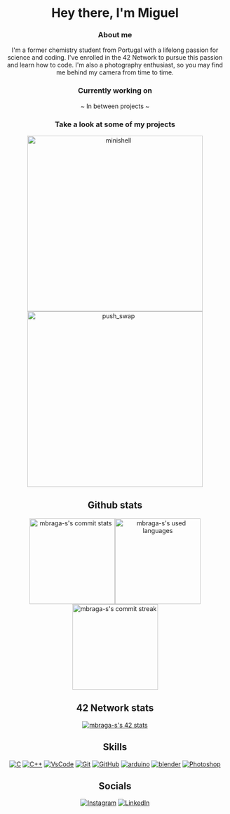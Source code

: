 
<div  align="center">
<h1>Hey there, I'm Miguel</h1>
<h3>About me</h3>
 I'm a former chemistry student from Portugal with a lifelong passion for science and coding. I've enrolled in the 42 Network to pursue this passion and learn how to code. I'm also a photography enthusiast, so you may find me behind my camera from time to time.
<h3>Currently working on</h3>
<!-- <a href="https://github.com/mbraga-s/CPPs"><img src="https://github-readme-stats.vercel.app/api/pin/?username=mbraga-s&repo=CPPs&bg_color=344648&title_color=ffffff&text_color=ffbb98&show_owner=true" alt="Working Repository"></a> -->
~ In between projects ~
<h3>Take a look at some of my projects</h3>
<a href="https://github.com/mbraga-s/minishell"><img src="https://github-readme-stats.vercel.app/api/pin/?username=mbraga-s&repo=minishell&bg_color=344648&title_color=ffffff&text_color=ffbb98&show_owner=true" alt="minishell" width=400></a>
 <a href="https://github.com/mbraga-s/push_swap"><img src="https://github-readme-stats.vercel.app/api/pin/?username=mbraga-s&repo=push_swap&bg_color=344648&title_color=ffffff&text_color=ffbb98&show_owner=true" alt="push_swap" width=400></a>
</div>

<div align = "center">
<h2> Github stats</h2>
<a href="https://github.com/mbraga-s"><img height="195px" src="https://github-readme-stats.vercel.app/api?username=mbraga-s&bg_color=344648&title_color=FFFFFF&text_color=ffbb98&rank_icon=github&count_private=true" alt="mbraga-s's commit stats"><img height="195px" src="https://github-readme-stats.vercel.app/api/top-langs/?username=mbraga-s&bg_color=344648&title_color=FFFFFF&text_color=ffbb98&layout=donut-vertical" alt="mbraga-s's used languages"><img height="195px" src="https://github-readme-streak-stats.herokuapp.com?user=mbraga-s&hide_border=true&date_format=j%20M%5B%20Y%5D&exclude_days=Sun%2CSat&background=344648&ring=FFBB98&fire=FFBB98&currStreakNum=FFFFFF&sideNums=FFBB98&sideLabels=FFFFFF&currStreakLabel=FFFFFF&dates=FFBB98" alt="mbraga-s's commit streak"></a>
</div>

<div  align="center">
<h2> 42 Network stats</h2>
<a href="https://profile.intra.42.fr/users/mbraga-s">
<img src="https://badge.mediaplus.ma/darkgray/mbraga-s?1337Badge=off&UM6P=off" alt="mbraga-s's 42 stats">
</a>
 
<!-- <h3> — Projects — </h3>
 
| <a href="https://github.com/mbraga-s/libft"> <img src="https://raw.githubusercontent.com/mbraga-s/42-project-badges/main/badges/libftm.png" alt="Libft 125 pts" width=75 height=75> </a>  |  <a href="https://github.com/mbraga-s/ft_printf"> <img src="https://raw.githubusercontent.com/mbraga-s/42-project-badges/main/badges/ft_printfe.png" alt="ft_printf 100 pts" width=75 height=75> </a> | <a href="https://github.com/mbraga-s/get_next_line"> <img src="https://raw.githubusercontent.com/mbraga-s/42-project-badges/main/badges/get_next_linem.png" alt="get_next_line 125 pts" width=75 height=75> </a> | <a href="https://github.com/mbraga-s/Born2BeRoot"> <img src="https://raw.githubusercontent.com/mbraga-s/42-project-badges/main/badges/born2berootm.png" alt="Born2beroot 110 pts" width=75 height=75> </a> | <a href="https://github.com/mbraga-s/so_long"> <img src="https://raw.githubusercontent.com/mbraga-s/42-project-badges/main/badges/so_longm.png" alt="so_long 125pts" width=75 height=75> </a> | <a href="https://github.com/mbraga-s/pipex"> <img src="https://raw.githubusercontent.com/mbraga-s/42-project-badges/main/badges/pipexe.png" alt="pipex 100 pts" width=75 height=75> </a> | <a href="https://github.com/mbraga-s/push_swap"> <img src="https://raw.githubusercontent.com/mbraga-s/42-project-badges/main/badges/push_swape.png" alt="push_swap" width=75 height=75> </a> |<a href="https://github.com/mbraga-s/Philosophers"> <img src="https://raw.githubusercontent.com/mbraga-s/42-project-badges/main/badges/philosopherse.png" alt="philosophers 100pts" width=75 height=75> </a> |
|--|--|--|--|--|--|--|--|
|<font color="f1cb34"> <strong> ✓125</strong>% </font>| <font color="green"> <strong> ✓100</strong>% </font> |<font color="f1cb34"> <strong> ✓125</strong>% </font>| <font color="f1cb34"> <strong> ✓110</strong>% </font> | <font color="f1cb34"> <strong> ✓125</strong>% </font>| <font color="green"> <strong> ✓100</strong>% </font> |<font color="green"> <strong> ✓100</strong>% </font> | <font color="green"> <strong> ✓100</strong>% </font> | <font color="green"> <strong> ✓100</strong>% </font> |

| <a href="https://github.com/mbraga-s/minishell"> <img src="https://raw.githubusercontent.com/mbraga-s/42-project-badges/main/badges/minishelle.png" alt="minishell 100pts" width=75 height=75> </a> | <img src="https://raw.githubusercontent.com/mbraga-s/42-project-badges/main/badges/netpracticen.png" alt="netpractice" width=75 height=75> </a> | <a> <img src="https://raw.githubusercontent.com/mbraga-s/42-project-badges/main/badges/cub3dn.png" alt="cub3d" width=75 height=75> </a> | <a href="https://github.com/mbraga-s/CPPs"> <img src="https://raw.githubusercontent.com/mbraga-s/42-project-badges/main/badges/cppn.png" alt="cpp 0-4" width=75 height=75> </a> | <a> <img src="https://raw.githubusercontent.com/mbraga-s/42-project-badges/main/badges/inceptionn.png" alt="inception" width=75 height=75> </a> | <a> <img src="https://raw.githubusercontent.com/mbraga-s/42-project-badges/main/badges/webservn.png" alt="webserv" width=75 height=75> </a> |  <a> <img src="https://raw.githubusercontent.com/mbraga-s/42-project-badges/main/badges/cppn.png" alt="cpp 5-9" width=75 height=75> </a> | <a> <img src="https://raw.githubusercontent.com/mbraga-s/42-project-badges/main/badges/ft_transcendencen.png" alt="ft_transcendence" width=75 height=75> </a> |
|--|--|--|--|--|--|--|--|
| <font color="green"> <strong> ✓100</strong>% </font> | <font color="black"> <strong> ✓100 </strong>% </font> | <font color="black"> <strong> --- </strong>% </font> | <font color="black"> <strong> ✓80 </strong>% </font> | <font color="black"> <strong> --- </strong>% </font> | <font color="black"> <strong> --- </strong>% </font> | <font color="black"> <strong> --- </strong>% </font> | <font color="black"> <strong> --- </strong>% </font> |
</div -->

<div  align="center">
<h2> Skills</h2>
<a href="https://learn.microsoft.com/en-us/cpp"><img src="https://skillicons.dev/icons?i=c"  alt="C"></a>
 <a href="https://learn.microsoft.com/en-us/cpp"><img src="https://skillicons.dev/icons?i=cpp"  alt="C++"></a>
<a href="https://code.visualstudio.com/"><img src="https://skillicons.dev/icons?i=vscode" alt="VsCode"></a>
<a href="https://git-scm.com/"><img src="https://skillicons.dev/icons?i=git" alt="Git"></a>
 <a href="https://git-scm.com/"><img src="https://skillicons.dev/icons?i=github" alt="GitHub"></a>
<a href="https://www.arduino.cc/"><img src="https://skillicons.dev/icons?i=arduino" alt="arduino"></a>
<a href="https://www.blender.org/"><img src="https://skillicons.dev/icons?i=blender" alt="blender"></a>
<a href="https://www.adobe.com/uk/products/photoshop.html"><img src="https://skillicons.dev/icons?i=photoshop" alt="Photoshop"></a>
</div>

<div  align="center">
<h2> Socials</h2>
<a href="http://www.instagram.com/migacorreia"><img src="https://img.shields.io/static/v1?label=Instagram&labelColor=344648&message=Follow&color=ffbb98&style=for-the-badge&logo=Instagram&logoColor=white" alt="Instagram"></a> <a href="https://www.linkedin.com/in/mbraga-s"><img src="https://img.shields.io/static/v1?label=Linkedin&labelColor=344648&message=Connect&color=ffbb98&style=for-the-badge&logo=Linkedin&logoColor=white" alt="LinkedIn"></a></div>

